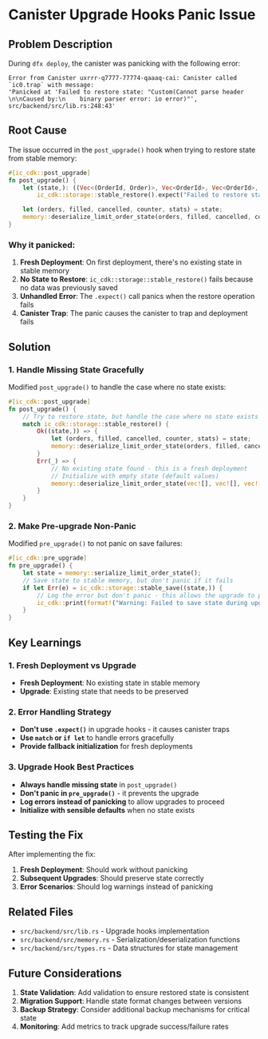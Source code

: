 # Canister Upgrade Hooks Panic Issue

## Problem Description

During `dfx deploy`, the canister was panicking with the following error:

```
Error from Canister uxrrr-q7777-77774-qaaaq-cai: Canister called `ic0.trap` with message:
'Panicked at 'Failed to restore state: "Custom(Cannot parse header \n\nCaused by:\n    binary parser error: io error)"',
src/backend/src/lib.rs:248:43'
```

## Root Cause

The issue occurred in the `post_upgrade()` hook when trying to restore state from stable memory:

```rust
#[ic_cdk::post_upgrade]
fn post_upgrade() {
    let (state,): ((Vec<(OrderId, Order)>, Vec<OrderId>, Vec<OrderId>, u64, SystemStats),) =
        ic_cdk::storage::stable_restore().expect("Failed to restore state"); // ❌ PANIC HERE

    let (orders, filled, cancelled, counter, stats) = state;
    memory::deserialize_limit_order_state(orders, filled, cancelled, counter, stats);
}
```

### Why it panicked:

1. **Fresh Deployment**: On first deployment, there's no existing state in stable memory
2. **No State to Restore**: `ic_cdk::storage::stable_restore()` fails because no data was previously saved
3. **Unhandled Error**: The `.expect()` call panics when the restore operation fails
4. **Canister Trap**: The panic causes the canister to trap and deployment fails

## Solution

### 1. Handle Missing State Gracefully

Modified `post_upgrade()` to handle the case where no state exists:

```rust
#[ic_cdk::post_upgrade]
fn post_upgrade() {
    // Try to restore state, but handle the case where no state exists (fresh deployment)
    match ic_cdk::storage::stable_restore() {
        Ok((state,)) => {
            let (orders, filled, cancelled, counter, stats) = state;
            memory::deserialize_limit_order_state(orders, filled, cancelled, counter, stats);
        }
        Err(_) => {
            // No existing state found - this is a fresh deployment
            // Initialize with empty state (default values)
            memory::deserialize_limit_order_state(vec![], vec![], vec![], 0, SystemStats::default());
        }
    }
}
```

### 2. Make Pre-upgrade Non-Panic

Modified `pre_upgrade()` to not panic on save failures:

```rust
#[ic_cdk::pre_upgrade]
fn pre_upgrade() {
    let state = memory::serialize_limit_order_state();
    // Save state to stable memory, but don't panic if it fails
    if let Err(e) = ic_cdk::storage::stable_save((state,)) {
        // Log the error but don't panic - this allows the upgrade to proceed
        ic_cdk::print(format!("Warning: Failed to save state during upgrade: {:?}", e));
    }
}
```

## Key Learnings

### 1. Fresh Deployment vs Upgrade

- **Fresh Deployment**: No existing state in stable memory
- **Upgrade**: Existing state that needs to be preserved

### 2. Error Handling Strategy

- **Don't use `.expect()`** in upgrade hooks - it causes canister traps
- **Use `match` or `if let`** to handle errors gracefully
- **Provide fallback initialization** for fresh deployments

### 3. Upgrade Hook Best Practices

- **Always handle missing state** in `post_upgrade()`
- **Don't panic in `pre_upgrade()`** - it prevents the upgrade
- **Log errors instead of panicking** to allow upgrades to proceed
- **Initialize with sensible defaults** when no state exists

## Testing the Fix

After implementing the fix:

1. **Fresh Deployment**: Should work without panicking
2. **Subsequent Upgrades**: Should preserve state correctly
3. **Error Scenarios**: Should log warnings instead of panicking

## Related Files

- `src/backend/src/lib.rs` - Upgrade hooks implementation
- `src/backend/src/memory.rs` - Serialization/deserialization functions
- `src/backend/src/types.rs` - Data structures for state management

## Future Considerations

1. **State Validation**: Add validation to ensure restored state is consistent
2. **Migration Support**: Handle state format changes between versions
3. **Backup Strategy**: Consider additional backup mechanisms for critical state
4. **Monitoring**: Add metrics to track upgrade success/failure rates
